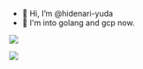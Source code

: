 - 👋 Hi, I’m @hidenari-yuda
- 👀 I'm into golang and gcp now.


![](http://github-profile-summary-cards.vercel.app/api/cards/most-commit-language?username=hidenari-yuda&theme=solarized_dark)

![](http://github-profile-summary-cards.vercel.app/api/cards/repos-per-language?username=hidenari-yuda&theme=solarized_dark)

<!-- [![image](https://user-images.githubusercontent.com/106872451/215306550-63f811ef-624f-44ea-ae7c-9d34266bb5ec.png)] -->

<!-- [![@hidenari-yuda's GitHub stats](https://github-readme-stats.vercel.app/api?username=hidenari-yuda&theme=vue-dark&show_icons=true)](https://github.com/mo-ri-regen/github-readme-stats) -->

<!-- [![Top Langs](https://github-readme-stats.vercel.app/api/top-langs/?username=hidenari-yuda&theme=vue-dark&show_icons=true&layout=compact)](https://github.com/mo-ri-regen/github-readme-stats) -->
<!---
hidenari-yuda/hidenari-yuda is a ✨ special ✨ repository because its `README.md` (this file) appears on your GitHub profile.
You can click the Preview link to take a look at your changes.
--->
